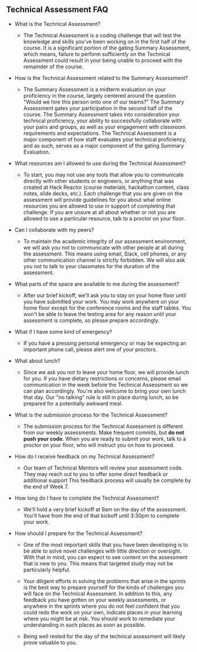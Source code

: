 ## Technical Assessment FAQ

- What is the Technical Assessment?
  - The Technical Assessment is a coding challenge that will test the knowledge and skills you've been working on in the first half of the course. It is a significant portion of the gating Summary Assessment, which means, failure to perform sufficiently on the Technical Assessment could result in your being unable to proceed with the remainder of the course.

- How is the Technical Assessment related to the Summary Assessment?
  - The Summary Assessment is a midterm evaluation on your proficiency in the course, largely centered around the question "Would we hire this person onto one of our teams?" The Summary Assessment gates your participation in the second half of the course. The Summary Assessment takes into consideration your technical proficiency, your ability to successfully collaborate with your pairs and groups, as well as your engagement with classroom requirements and expectations. The Technical Assessment is a major component of how staff evaluates your technical proficiency, and as such, serves as a major component of the gating Summary Evaluation.

- What resources am I allowed to use during the Technical Assessment?
  - To start, you may not use any tools that allow you to communicate directly with other students or engineers, or anything that was created at Hack Reactor (course materials, hackathon content, class notes, slide decks, etc.). Each challenge that you are given on the assessment will provide guidelines for you about what online resources you are allowed to use in support of completing that challenge. If you are unsure at all about whether or not you are allowed to use a particular resource, talk to a proctor on your floor.

- Can I collaborate with my peers?
  - To maintain the academic integrity of our assessment environment, we will ask you not to communicate with other people at all during the assessment. This means using email, Slack, cell phones, or any other communication channel is strictly forbidden. We will also ask you not to talk to your classmates for the duration of the assessment.

- What parts of the space are available to me during the assessment?
  - After our brief kickoff, we'll ask you to stay on your home floor until you have submitted your work. You may work anywhere on your home floor except for the conference rooms and the staff tables. You won't be able to leave the testing area for any reason until your assessment is complete, so please prepare accordingly.

- What if I have some kind of emergency?
  - If you have a pressing personal emergency or may be expecting an important phone call, please alert one of your proctors.

- What about lunch?
  - Since we ask you not to leave your home floor, we will provide lunch for you. If you have dietary restrictions or concerns, please email communication in the week before the Technical Assessment so we can plan accordingly. You're also welcome to bring your own lunch that day. Our "no talking" rule is still in place during lunch, so be prepared for a potentially awkward meal.

- What is the submission process for the Technical Assessment?
  - The submission process for the Technical Assessment is different from our weekly assessments. Make frequent commits, but **do not push your code**. When you are ready to submit your work, talk to a proctor on your floor, who will instruct you on how to proceed.

- How do I receive feedback on my Technical Assessment?
  - Our team of Technical Mentors will review your assessment code. They may reach out to you to offer some direct feedback or additional support This feedback process will usually be complete by the end of Week 7.

- How long do I have to complete the Technical Assessment?
  - We'll hold a very brief kickoff at 9am on the day of the assessment. You'll have from the end of that kickoff until 3:30pm to complete your work.

- How should I prepare for the Technical Assessment?
  - One of the most important skills that you have been developing is to be able to solve novel challenges with little direction or oversight. With that in mind, you can expect to see content on the assessment that is new to you. This means that targeted study may not be particularly helpful.

  - Your diligent efforts in solving the problems that arise in the sprints is the best way to prepare yourself for the kinds of challenges you will face on the Technical Assessment. In addition to this, any feedback you have gotten on your weekly assessments, or anywhere in the sprints where you do not feel confident that you could redo the work on your own, indicate places in your learning where you might be at risk. You should work to remediate your understanding in such places as soon as possible.

  - Being well rested for the day of the technical assessment will likely prove valuable to you.
